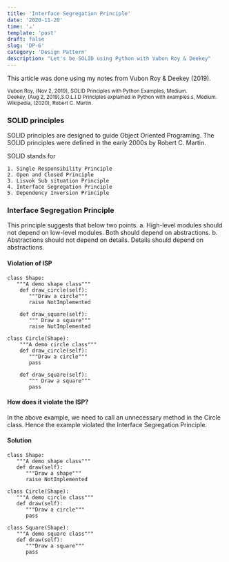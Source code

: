 ```yaml
---
title: 'Interface Segregation Principle'
date: '2020-11-20'
time: '☕️'
template: 'post'
draft: false
slug: 'DP-6'
category: 'Design Pattern'
description: "Let's be SOLID using Python with Vubon Roy & Deekey"
---
```


This article was done using my notes from Vubon Roy & Deekey (2019).

<sub>Vubon Roy, (Nov 2, 2019), SOLID Principles with Python Examples, Medium.</sub></br>
<sub>Deekey, (Aug 2, 2019),S.O.L.I.D Principles explained in Python with examples.s, Medium.</sub></br>
<sub>Wikipedia, (2020), Robert C. Martin.</sub>

### SOLID principles

SOLID principles are designed to guide Object Oriented Programing. The SOLID principles were defined in the early 2000s by Robert C. Martin.

SOLID stands for

    1. Single Responsibility Principle
    2. Open and Closed Principle
    3. Lisvok Sub situation Principle
    4. Interface Segregation Principle
    5. Dependency Inversion Principle

### Interface Segregation Principle

This principle suggests that below two points.
a. High-level modules should not depend on low-level modules. Both should depend on abstractions.
b. Abstractions should not depend on details. Details should depend on abstractions.

#### Violation of ISP

```
class Shape:
   """A demo shape class"""
    def draw_circle(self):
       """Draw a circle"""
       raise NotImplemented   
    
    def draw_square(self):
       """ Draw a square"""
       raise NotImplemented

class Circle(Shape):
    """A demo circle class"""
    def draw_circle(self):
       """Draw a circle"""
       pass   
    
    def draw_square(self):
       """ Draw a square"""
       pass
```

#### How does it violate the ISP?

In the above example, we need to call an unnecessary method in the Circle class. Hence the example violated the Interface Segregation Principle.

#### Solution

```
class Shape:
   """A demo shape class"""
   def draw(self):
      """Draw a shape"""
      raise NotImplemented

class Circle(Shape):
   """A demo circle class"""
   def draw(self):
      """Draw a circle"""
      pass

class Square(Shape):
   """A demo square class"""
   def draw(self):
      """Draw a square"""
      pass
```
